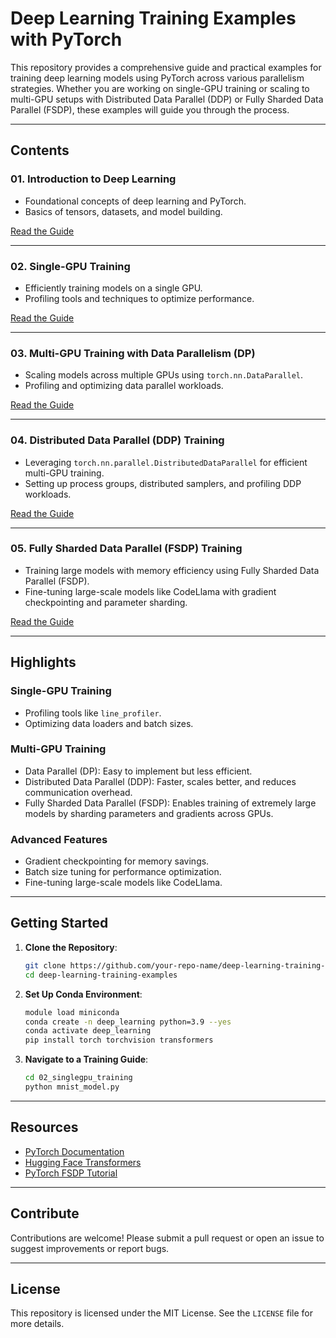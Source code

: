 # **Deep Learning Training Examples with PyTorch**

This repository provides a comprehensive guide and practical examples for training deep learning models using PyTorch across various parallelism strategies. Whether you are working on single-GPU training or scaling to multi-GPU setups with Distributed Data Parallel (DDP) or Fully Sharded Data Parallel (FSDP), these examples will guide you through the process.

---

## **Contents**

### 01. **Introduction to Deep Learning**
- Foundational concepts of deep learning and PyTorch.
- Basics of tensors, datasets, and model building.

[Read the Guide](./01_introduction_to_deeplearning/)

---

### 02. **Single-GPU Training**
- Efficiently training models on a single GPU.
- Profiling tools and techniques to optimize performance.

[Read the Guide](./02_singlegpu_training/)

---

### 03. **Multi-GPU Training with Data Parallelism (DP)**
- Scaling models across multiple GPUs using `torch.nn.DataParallel`.
- Profiling and optimizing data parallel workloads.

[Read the Guide](./03_multigpu_dp_training/)

---

### 04. **Distributed Data Parallel (DDP) Training**
- Leveraging `torch.nn.parallel.DistributedDataParallel` for efficient multi-GPU training.
- Setting up process groups, distributed samplers, and profiling DDP workloads.

[Read the Guide](./04_multigpu_ddp_training/)

---

### 05. **Fully Sharded Data Parallel (FSDP) Training**
- Training large models with memory efficiency using Fully Sharded Data Parallel (FSDP).
- Fine-tuning large-scale models like CodeLlama with gradient checkpointing and parameter sharding.

[Read the Guide](./05_multigpu_fsdp_training/)

---

## **Highlights**

### Single-GPU Training
- Profiling tools like `line_profiler`.
- Optimizing data loaders and batch sizes.

### Multi-GPU Training
- Data Parallel (DP): Easy to implement but less efficient.
- Distributed Data Parallel (DDP): Faster, scales better, and reduces communication overhead.
- Fully Sharded Data Parallel (FSDP): Enables training of extremely large models by sharding parameters and gradients across GPUs.

### Advanced Features
- Gradient checkpointing for memory savings.
- Batch size tuning for performance optimization.
- Fine-tuning large-scale models like CodeLlama.

---

## **Getting Started**

1. **Clone the Repository**:
   ```bash
   git clone https://github.com/your-repo-name/deep-learning-training-examples.git
   cd deep-learning-training-examples
   ```

2. **Set Up Conda Environment**:
   ```bash
   module load miniconda
   conda create -n deep_learning python=3.9 --yes
   conda activate deep_learning
   pip install torch torchvision transformers
   ```

3. **Navigate to a Training Guide**:
   ```bash
   cd 02_singlegpu_training
   python mnist_model.py
   ```

---

## **Resources**

- [PyTorch Documentation](https://pytorch.org/docs/)
- [Hugging Face Transformers](https://huggingface.co/docs/transformers/)
- [PyTorch FSDP Tutorial](https://pytorch.org/tutorials/intermediate/FSDP_tutorial.html)

---

## **Contribute**

Contributions are welcome! Please submit a pull request or open an issue to suggest improvements or report bugs.

---

## **License**

This repository is licensed under the MIT License. See the `LICENSE` file for more details.

